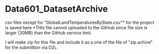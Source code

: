 # Data601_DatasetArchive
csv files except for "GlobalLandTemperaturesByState.csv"* for the project is saved here
*THis file cannot uploaded to the GitHub since file size is larger (30MB) than the GitHub service limit.

I will make zip for this file and include it as a one of the file of "zip achive" for the submittion via D2L.
